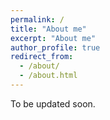 ```yaml
---
permalink: /
title: "About me"
excerpt: "About me"
author_profile: true
redirect_from: 
  - /about/
  - /about.html
---
```


To be updated soon.



